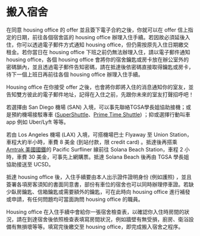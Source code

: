 # 搬入宿舍

在同意 housing office 的 offer 並且簽下電子合約之後，你就可以在 offer 信上指定的日期，前往各個宿舍區的 housing office 辦理入住手續。若因故必須延後入住，你可以透過電子郵件方式通知 housing office，但仍需按原先入住日期繳交租金。若你當日在 housing office 下班之前仍無法辦理入住，請以電子郵件通知 housing office，各個 housing office 會將你的宿舍鑰匙或房卡放在辦公室外的密碼鎖內，並且透過電子郵件告知密碼，請在抵達後依密碼直接取得鑰匙或房卡，待下一個上班日再前往各個 housing office 辦理入住手續。

Housing office 在你接受 offer 之後，也會將你即將入住的消息通知你的室友，並告知雙方彼此的電子郵件地址，記得在入住之前，先跟你未來的室友打聲招呼吧！

若選擇由 San Diego 機場 (SAN) 入境，可以事先聯絡TGSA學長姐協助接機；或是預約機場接駁專車 ([SuperShuttle](https://www.supershuttle.com/)、[Prime Time Shuttle](http://www.primetimeshuttle.com/)) ；抑或選擇行動叫車 app 例如 Uber/Lyft 等等。

若由 Los Angeles 機場 (LAX) 入境，可搭機場巴士 Flyaway 至 Union Station，車程大約半小時，車費 8 美金 (到站付款，限 credit card) 。抵達後再搭乘 [Amtrak 美國國鐵](http://www.amtrak.com)的 Pacific Surfliner 線前往 Solana Beach Station，車程 2 小時，車費 30 美金，可事先上網購票。抵達 Solana Beach 後再由 TGSA 學長姐協助接送至 UCSD。

抵達 housing office 後，入住手續要由本人出示證件證明身份 (例如護照) ，並且簽署各項房客須知的書面同意書，部份有車位的宿舍也可以同時辦理停車證。若缺少臥房鑰匙、信箱鑰匙或需要額外的鑰匙，可在此時向 housing office 進行補發或申請，有任何問題均可當面詢問 housing office 的職員。

Housing office 在入住手續中會給你一張宿舍檢查表，以確認你入住時房間的狀況，請在到達宿舍後依照檢查表填寫房間狀況，例如牆壁有無受損，廚房、衛浴設備有無損壞等等。填寫完後繳交至 housing office，即完成搬入宿舍之程序。


